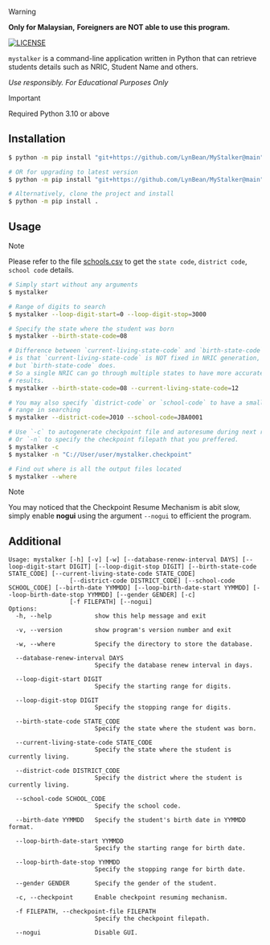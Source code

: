> [!WARNING]
> **Only for Malaysian,**
> **Foreigners are NOT able to use this program.**

[![LICENSE](https://img.shields.io/github/license/LynBean/MyStalker?label=LICENSE)](https://github.com/LynBean/MyStalker/blob/main/LICENSE)

`mystalker` is a command-line application written in Python that can retrieve students details such as NRIC, Student Name and others.

_Use responsibly. For Educational Purposes Only_

> [!IMPORTANT]
> Required Python 3.10 or above

## Installation

```bash
$ python -m pip install "git+https://github.com/LynBean/MyStalker@main"

# OR for upgrading to latest version
$ python -m pip install "git+https://github.com/LynBean/MyStalker@main" --upgrade

# Alternatively, clone the project and install
$ python -m pip install .
```

## Usage

> [!NOTE]
> Please refer to the file [schools.csv](https://github.com/LynBean/MyStalker/blob/main/schools.csv)
> to get the `state code`, `district code`, `school code` details.

```bash
# Simply start without any arguments
$ mystalker

# Range of digits to search
$ mystalker --loop-digit-start=0 --loop-digit-stop=3000

# Specify the state where the student was born
$ mystalker --birth-state-code=08

# Difference between `current-living-state-code` and `birth-state-code`
# is that `current-living-state-code` is NOT fixed in NRIC generation,
# but `birth-state-code` does.
# So a single NRIC can go through multiple states to have more accurate
# results.
$ mystalker --birth-state-code=08 --current-living-state-code=12

# You may also specify `district-code` or `school-code` to have a smaller
# range in searching
$ mystalker --district-code=J010 --school-code=JBA0001

# Use `-c` to autogenerate checkpoint file and autoresume during next run.
# Or `-n` to specify the checkpoint filepath that you preffered.
$ mystalker -c
$ mystalker -n "C://User/user/mystalker.checkpoint"

# Find out where is all the output files located
$ mystalker --where
```

> [!NOTE]
> You may noticed that the Checkpoint Resume Mechanism is abit slow,
> simply enable **nogui** using the argument `--nogui` to efficient the program.


## Additional

```
Usage: mystalker [-h] [-v] [-w] [--database-renew-interval DAYS] [--loop-digit-start DIGIT] [--loop-digit-stop DIGIT] [--birth-state-code STATE_CODE] [--current-living-state-code STATE_CODE]
                 [--district-code DISTRICT_CODE] [--school-code SCHOOL_CODE] [--birth-date YYMMDD] [--loop-birth-date-start YYMMDD] [--loop-birth-date-stop YYMMDD] [--gender GENDER] [-c]
                 [-f FILEPATH] [--nogui]
Options:
  -h, --help            show this help message and exit

  -v, --version         show program's version number and exit

  -w, --where           Specify the directory to store the database.

  --database-renew-interval DAYS
                        Specify the database renew interval in days.

  --loop-digit-start DIGIT
                        Specify the starting range for digits.

  --loop-digit-stop DIGIT
                        Specify the stopping range for digits.

  --birth-state-code STATE_CODE
                        Specify the state where the student was born.

  --current-living-state-code STATE_CODE
                        Specify the state where the student is currently living.

  --district-code DISTRICT_CODE
                        Specify the district where the student is currently living.

  --school-code SCHOOL_CODE
                        Specify the school code.

  --birth-date YYMMDD   Specify the student's birth date in YYMMDD format.

  --loop-birth-date-start YYMMDD
                        Specify the starting range for birth date.

  --loop-birth-date-stop YYMMDD
                        Specify the stopping range for birth date.

  --gender GENDER       Specify the gender of the student.

  -c, --checkpoint      Enable checkpoint resuming mechanism.

  -f FILEPATH, --checkpoint-file FILEPATH
                        Specify the checkpoint filepath.

  --nogui               Disable GUI.
```
